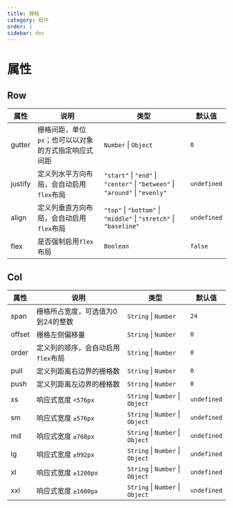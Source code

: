 ```yaml
---
title: 栅格
category: 组件
order: 1
sidebar: doc
---
```


# 属性

## Row

| 属性 | 说明 | 类型 | 默认值 |
| --- | --- | --- | --- |
| gutter | 栅格间距，单位`px`；也可以以对象的方式指定响应式间距 | `Number` &#124; `Object` | `0` |
| justify | 定义列水平方向布局，会自动启用`flex`布局 | `"start"` &#124; `"end"` &#124; `"center"` &#124; `"between"` &#124; `"around"` &#124; `"evenly"` | `undefined` |
| align | 定义列垂直方向布局，会自动启用`flex`布局 | `"top"` &#124; `"bottom"` &#124; `"middle"` &#124; `"stretch"` &#124; `"baseline"` | `undefined` |
| flex | 是否强制启用`flex`布局 | `Boolean` | `false` |

## Col

| 属性 | 说明 | 类型 | 默认值 |
| --- | --- | --- | --- |
| span | 栅格所占宽度，可选值为0到24的整数 | `String` &#124; `Number` | `24` |
| offset | 栅格左侧偏移量 | `String` &#124; `Number` | `0` |
| order | 定义列的顺序，会自动启用`flex`布局 | `String` &#124; `Number` | `0` |
| pull | 定义列距离右边界的栅格数 | `String` &#124; `Number` | `0` |
| push | 定义列距离左边界的栅格数 | `String` &#124; `Number` | `0` |
| xs | 响应式宽度 `<576px` | `String` &#124; `Number` &#124; `Object` | `undefined` |
| sm | 响应式宽度 `≥576px` | `String` &#124; `Number` &#124; `Object` | `undefined` |
| md | 响应式宽度 `≥768px` | `String` &#124; `Number` &#124; `Object` | `undefined` |
| lg | 响应式宽度 `≥992px` | `String` &#124; `Number` &#124; `Object` | `undefined` |
| xl | 响应式宽度 `≥1200px` | `String` &#124; `Number` &#124; `Object` | `undefined` |
| xxl | 响应式宽度 `≥1600px` | `String` &#124; `Number` &#124; `Object` | `undefined` |
